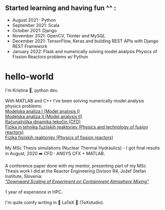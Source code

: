 
## Started learning and having fun ^^ :
* August 2021 : Python
* September 2021: Scala
* October 2021: Django
* November 2021: OpenCV, Tkinter and MySQL
* December 2021: TensorFlow, Keras and building REST APIs with Django REST Framework
* January 2022: Flask and numerically solving model analysis Physics of Fission Reactors problems w/ Python


# hello-world

I'm Kristina 👩, python dev.\
\
With MATLAB and C++ I've been solving numerically model analysis physics problems:\
[Modelska analiza I (Model analysis I)](https://www.fmf.uni-lj.si/en/study-physics/programmes/2jet/2020/courses/1022/)\
[Modelska analiza II (Model analysis II)](https://www.fmf.uni-lj.si/en/study-physics/programmes/2jet/2020/courses/1023/)\
[Računalniška dinamika tekočin (CFD)](https://www.fmf.uni-lj.si/en/study-physics/programmes/2jet/2020/courses/1647/)\
[Fizika in tehnika fuzijskih reaktorjev (Physics and technology of fusion reactors)](https://www.fmf.uni-lj.si/en/study-physics/programmes/2jet/2021/courses/1016/)\
[Fizika fisijskih reaktorjev (Physics of fission reactors)](https://www.fmf.uni-lj.si/en/study-physics/programmes/2jet/2021/courses/1015/)\
\
My MSc Thesis simulations (Nuclear Thermal Hydraulics) - I got final results in August, 2020 ➡️ CFD : ANSYS CFX + MATLAB.\
\
A conference paper done with my mentor, presenting part of my MSc Thesis work I did at the Reactor Engineering Divison R4, Jožef Stefan Institute, Slovenia:\
[*"Downward Scaling of Experiment on Containment Atmsphere Mixing"*](https://arhiv.djs.si/proc/nene2020/pdf/NENE2020_1805.pdf)\
\
1 year of experience in HPC.\
\
I'm quite comfy writing in 💙 LaTeX 💙 (TeXstudio).
